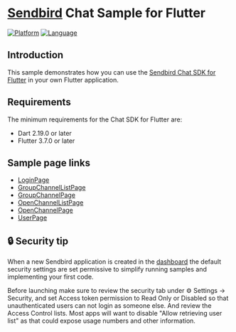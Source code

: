 # [Sendbird](https://sendbird.com) Chat Sample for Flutter

[![Platform](https://img.shields.io/badge/platform-flutter-blue)](https://flutter.dev/)
[![Language](https://img.shields.io/badge/language-dart-blue)](https://dart.dev/)

## Introduction

This sample demonstrates how you can use the [Sendbird Chat SDK for Flutter](https://github.com/sendbird/sendbird-chat-sdk-flutter) in your own Flutter application.

## Requirements

The minimum requirements for the Chat SDK for Flutter are:
- Dart 2.19.0 or later
- Flutter 3.7.0 or later

## Sample page links

- [LoginPage](https://github.com/sendbird/sendbird-chat-sample-flutter/blob/master/lib/page/login_page.dart)
- [GroupChannelListPage](https://github.com/sendbird/sendbird-chat-sample-flutter/blob/master/lib/page/channel/group_channel/group_channel_list_page.dart)
- [GroupChannelPage](https://github.com/sendbird/sendbird-chat-sample-flutter/blob/master/lib/page/channel/group_channel/group_channel_page.dart)
- [OpenChannelListPage](https://github.com/sendbird/sendbird-chat-sample-flutter/blob/master/lib/page/channel/open_channel/open_channel_list_page.dart)
- [OpenChannelPage](https://github.com/sendbird/sendbird-chat-sample-flutter/blob/master/lib/page/channel/open_channel/open_channel_page.dart)
- [UserPage](https://github.com/sendbird/sendbird-chat-sample-flutter/blob/master/lib/page/user/user_page.dart)

## 🔒 Security tip

When a new Sendbird application is created in the [dashboard](https://dashboard.sendbird.com) the default security settings are set permissive to simplify running samples and implementing your first code.

Before launching make sure to review the security tab under ⚙️ Settings -> Security, and set Access token permission to Read Only or Disabled so that unauthenticated users can not login as someone else. And review the Access Control lists. Most apps will want to disable "Allow retrieving user list" as that could expose usage numbers and other information.
